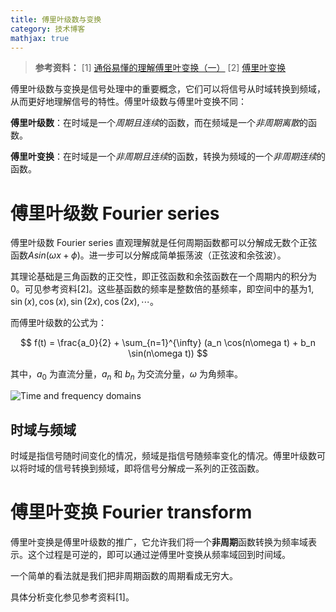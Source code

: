 ```yaml
---
title: 傅里叶级数与变换
category: 技术博客
mathjax: true
---
```



>**参考资料：**
>[1] [通俗易懂的理解傅里叶变换（一）](https://zhuanlan.zhihu.com/p/317237264)
>[2] [傅里叶变换](https://zhuanlan.zhihu.com/p/104079068)


傅里叶级数与变换是信号处理中的重要概念，它们可以将信号从时域转换到频域，从而更好地理解信号的特性。傅里叶级数与傅里叶变换不同：

**傅里叶级数**：在时域是一个*周期且连续*的函数，而在频域是一个*非周期离散*的函数。

**傅里叶变换**：在时域是一个*非周期且连续*的函数，转换为频域的一个*非周期连续*的函数。

# 傅里叶级数 Fourier series 

傅里叶级数 Fourier series 直观理解就是任何周期函数都可以分解成无数个正弦函数$Asin(\omega x + \phi)$。进一步可以分解成简单振荡波（正弦波和余弦波）。

其理论基础是三角函数的正交性，即正弦函数和余弦函数在一个周期内的积分为0。可见参考资料[2]。这些基函数的频率是整数倍的基频率，即空间中的基为${1, \sin(x), \cos(x), \sin(2x), \cos(2x), \cdots}$。

而傅里叶级数的公式为：

$$
f(t) = \frac{a_0}{2} + \sum_{n=1}^{\infty} (a_n \cos(n\omega t) + b_n \sin(n\omega t))
$$

其中，$a_0$ 为直流分量，$a_n$ 和 $b_n$ 为交流分量，$\omega$ 为角频率。

![Time and frequency domains](https://gregorygallery.oss-cn-beijing.aliyuncs.com/img/20240321_fourierSerieAndTrans/image.png)

## 时域与频域

时域是指信号随时间变化的情况，频域是指信号随频率变化的情况。傅里叶级数可以将时域的信号转换到频域，即将信号分解成一系列的正弦函数。

# 傅里叶变换 Fourier transform

傅里叶变换是傅里叶级数的推广，它允许我们将一个**非周期**函数转换为频率域表示。这个过程是可逆的，即可以通过逆傅里叶变换从频率域回到时间域。

一个简单的看法就是我们把非周期函数的周期看成无穷大。

具体分析变化参见参考资料[1]。

